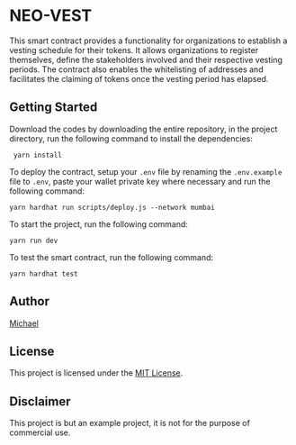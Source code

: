 # NEO-VEST

This smart contract provides a functionality for organizations to establish a vesting schedule for their tokens. It allows organizations to register themselves, define the stakeholders involved and their respective vesting periods. The contract also enables the whitelisting of addresses and facilitates the claiming of tokens once the vesting period has elapsed.

## Getting Started

Download the codes by downloading the entire repository, in the project directory,  run the following command to install the dependencies:

```shell
 yarn install
```

To deploy the contract, setup your `.env` file by renaming the `.env.example` file to `.env`, paste your wallet private key where necessary and run the following command:

```shell
yarn hardhat run scripts/deploy.js --network mumbai
```

To start the project, run the following command:

```shell
yarn run dev
```

To test the smart contract, run the following command:

```shell
yarn hardhat test 
```

## Author

[Michael](https://github.com/m-azra3l)

## License

This project is licensed under the [MIT License](LICENSE).

## Disclaimer

This project is but an example project, it is not for the purpose of commercial use.

